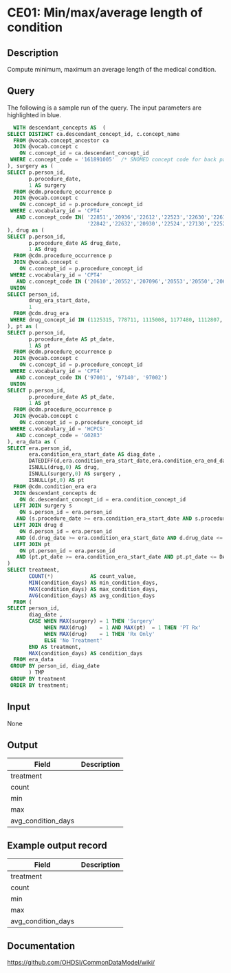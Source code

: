 <!---
Group:condition era
Name:CE01 Min/max/average length of condition
Author:Patrick Ryan
CDM Version: 5.3
-->

# CE01: Min/max/average length of condition

## Description
Compute minimum, maximum an average length of the medical condition.

## Query
The following is a sample run of the query. The input parameters are highlighted in blue.

```sql
  WITH descendant_concepts AS  (
SELECT DISTINCT ca.descendant_concept_id, c.concept_name
  FROM @vocab.concept_ancestor ca
  JOIN @vocab.concept c
    ON c.concept_id = ca.descendant_concept_id
 WHERE c.concept_code = '161891005'  /* SNOMED concept code for back pain */
), surgery as (
SELECT p.person_id,
       p.procedure_date,
       1 AS surgery
  FROM @cdm.procedure_occurrence p
  JOIN @vocab.concept c
    ON c.concept_id = p.procedure_concept_id
 WHERE c.vocabulary_id = 'CPT4'
   AND c.concept_code IN( '22851','20936','22612','22523','22630','22614',
                          '22842','22632','20930','22524','27130','22525' )
), drug as (
SELECT p.person_id,
       p.procedure_date AS drug_date,
       1 AS drug
  FROM @cdm.procedure_occurrence p
  JOIN @vocab.concept c
    ON c.concept_id = p.procedure_concept_id
 WHERE c.vocabulary_id = 'CPT4'
   AND c.concept_code IN ('20610','20552','207096','20553','20550','20605' ,'20551','20600','23350')
 UNION
SELECT person_id,
       drug_era_start_date,
       1
  FROM @cdm.drug_era
 WHERE drug_concept_id IN (1125315, 778711, 1115008, 1177480, 1112807, 1506270)
), pt as (
SELECT p.person_id,
       p.procedure_date AS pt_date,
       1 AS pt
  FROM @cdm.procedure_occurrence p
  JOIN @vocab.concept c
    ON c.concept_id = p.procedure_concept_id
 WHERE c.vocabulary_id = 'CPT4'
   AND c.concept_code IN ('97001', '97140', '97002')
 UNION
SELECT p.person_id,
       p.procedure_date AS pt_date,
       1 AS pt
  FROM @cdm.procedure_occurrence p
  JOIN @vocab.concept c
    ON c.concept_id = p.procedure_concept_id
 WHERE c.vocabulary_id = 'HCPCS'
   AND c.concept_code = 'G0283'
), era_data as (
SELECT era.person_id,
       era.condition_era_start_date AS diag_date ,
       DATEDIFF(d,era.condition_era_start_date,era.condition_era_end_date) AS condition_days,
       ISNULL(drug,0) AS drug,
       ISNULL(surgery,0) AS surgery ,
       ISNULL(pt,0) AS pt
  FROM @cdm.condition_era era
  JOIN descendant_concepts dc
    ON dc.descendant_concept_id = era.condition_concept_id
  LEFT JOIN surgery s
    ON s.person_id = era.person_id
   AND (s.procedure_date >= era.condition_era_start_date AND s.procedure_date <= DATEADD(d,60,era.condition_era_start_date))
  LEFT JOIN drug d
    ON d.person_id = era.person_id
   AND (d.drug_date >= era.condition_era_start_date AND d.drug_date <= DATEADD(d,60,era.condition_era_start_date))
  LEFT JOIN pt
    ON pt.person_id = era.person_id
   AND (pt.pt_date >= era.condition_era_start_date AND pt.pt_date <= DATEADD(d,60,era.condition_era_start_date))
)  
SELECT treatment,
       COUNT(*)            AS count_value,
       MIN(condition_days) AS min_condition_days,
       MAX(condition_days) AS max_condition_days,
       AVG(condition_days) AS avg_condition_days
  FROM (
SELECT person_id,
       diag_date ,
       CASE WHEN MAX(surgery) = 1 THEN 'Surgery'
	        WHEN MAX(drug)    = 1 AND MAX(pt)  = 1 THEN 'PT Rx'
            WHEN MAX(drug)    = 1 THEN 'Rx Only'
            ELSE 'No Treatment'
       END AS treatment, 			
       MAX(condition_days) AS condition_days
  FROM era_data
 GROUP BY person_id, diag_date
       ) TMP
 GROUP BY treatment
 ORDER BY treatment;
```

## Input

None

## Output

|  Field |  Description |
| --- | --- |
| treatment |   |
| count |   |
| min |   |
| max |   |
| avg_condition_days |   |

## Example output record

|  Field |  Description |
| --- | --- |
| treatment |   |
| count |   |
| min |   |
| max |   |
| avg_condition_days |   |

## Documentation
https://github.com/OHDSI/CommonDataModel/wiki/
